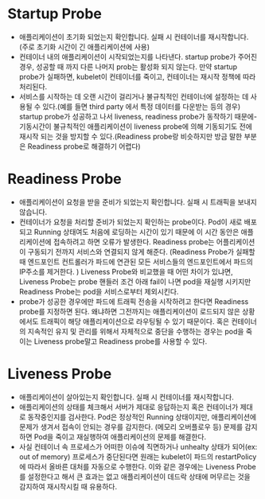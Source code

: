 # Startup Probe

- 애플리케이션이 초기화 되었는지 확인합니다. 실패 시 컨테이너를 재시작합니다. (주로 초기화 시간이 긴 애플리케이션에 사용)
- 컨테이너 내의 애플리케이션이 시작되었는지를 나타낸다. startup probe가 주어진 경우, 성공할 때 까지 다른 나머지 prob는 활성화 되지 않는다. 만약 startup probe가 실패하면, kubelet이 컨테이너를 죽이고, 컨테이너는 재시작 정책에 따라 처리된다.
- 서비스를 시작하는 데 오랜 시간이 걸리거나 불규칙적인 컨테이너에 설정하는 데 사용될 수 있다.(예를 들면 third party 에서 특정 데이터를 다운받는 등의 경우) startup probe가 성공하고 나서 liveness, readiness probe가 동작하기 때문에-  기동시간이 불규칙적인 애플리케이션이 liveness probe에 의해 기동되기도 전에 재시작 되는 것을 방지할 수 있다.(Readiness probe랑 비슷하지만 방금 말한 부분은 Readiness probe로 해결하기 어렵다)

# Readiness Probe

- 애플리케이션이 요청을 받을 준비가 되었는지 확인합니다. 실패 시 트래픽을 보내지 않습니다.
- 컨테이너가 요청을 처리할 준비가 되었는지 확인하는 probe이다. Pod이 새로 배포되고 Running 상태여도 처음에 로딩하는 시간이 있기 때문에 이 시간 동안은 애플리케이션에 접속하려고 하면 오류가 발생한다. Readiness probe는 어플리케이션이 구동되기 전까지 서비스와 연결되지 않게 해준다. (Readiness Probe가 실패할 때 엔드포인트 컨트롤러가 파드에 연관된 모든 서비스들의 엔드포인트에서 파드의 IP주소를 제거한다. ) Liveness Probe와 비교했을 때 어떤 차이가 있냐면, Liveness Probe는 probe 핸들러 조건 아래 fail이 나면 pod을 재실행 시키지만 Readiness Probe는 pod을 서비스로부터 제외시킨다.
- probe가 성공한 경우에만 파드에 트래픽 전송을 시작하려고 한다면 Readiness probe를 지정하면 된다. 왜냐하면 그전까지는 애플리케이션이 로드되지 않은 상황에서도 트래픽이 해당 애플리케이션으로 라우팅될 수 있기 때문이다.
혹은 컨테이너의 지속적인 유지 및 관리를 위해서 자체적으로 중단을 수행하는 경우는 pod을 죽이는 Liveness probe말고 Readiness probe를 사용할 수 있다.

# Liveness Probe

- 애플리케이션이 살아있는지 확인합니다. 실패 시 컨테이너를 재시작합니다.
- 애플리케이션의 상태를 체크해서 서버가 제대로 응답하는지 혹은 컨테이너가 제대로 동작중인지를 검사한다. Pod은 정상적인 Running 상태이지만, 애플리케이션에 문제가 생겨서 접속이 안되는 경우를 감지한다. (메모리 오버플로우 등) 문제를 감지하면 Pod을 죽이고 재실행하여 애플리케이션의 문제를 해결한다.
- 사실 컨테이너 속 프로세스가 어떠한 이슈에 직면하거나 unhealty 상태가 되어(ex: out of memory) 프로세스가 중단된다면 원래는 kubelet이 파드의 restartPolicy에 따라서 올바른 대처를 자동으로 수행한다. 이와 같은 경우에는 Liveness Probe를 설정한다고 해서 큰 효과는 없고 애플리케이션이 데드락 상태에 머무르는 것을 감지하여 재시작시킬 때 유용하다.
